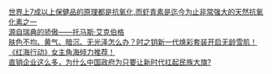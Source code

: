   
[世界上7成以上保健品的原理都是抗氧化,而虾青素是迄今为止非常强大的天然抗氧化素之一](http://www.dianyue.me/archives/232/8i25w8d1bis85j5x/)  
[源自瑞典的骄傲——托马斯·艾克伯格](http://www.dianyue.me/archives/174/9u96attljxmns989/)  
[肤色不均、黄气、暗沉、无光泽怎么办？时之钥新一代焕彩套装开启无龄雪肌！《红海行动》女主角海倾力推荐！](http://www.dianyue.me/archives/530/skp2lti8dtajgimz/)  
[直销企业这么多，为什么中国政府为只要让新时代扛起民族大旗?](http://www.dianyue.me/archives/614/ile4jzaqzcakfy23/)